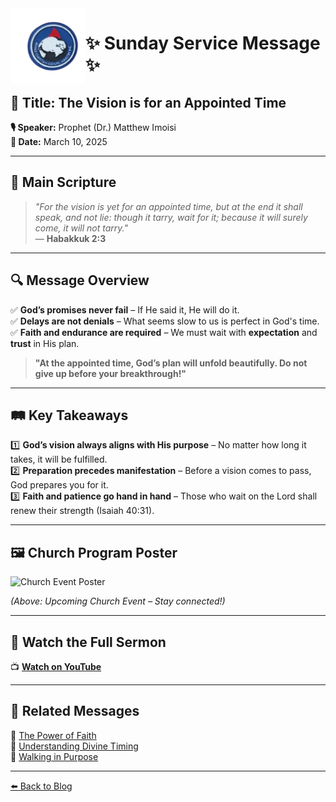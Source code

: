 <img src="../images/church-logo.png" alt="Church Logo" width="120" align="left">

# ✨ Sunday Service Message ✨  

## **📖 Title: The Vision is for an Appointed Time**  

**🎙 Speaker:** Prophet (Dr.) Matthew Imoisi  
**📅 Date:** March 10, 2025  

---

## **📜 Main Scripture**  
> *"For the vision is yet for an appointed time, but at the end it shall speak, and not lie: though it tarry, wait for it; because it will surely come, it will not tarry."*  
> — **Habakkuk 2:3**  

---

## **🔍 Message Overview**  
✅ **God’s promises never fail** – If He said it, He will do it.  
✅ **Delays are not denials** – What seems slow to us is perfect in God's time.  
✅ **Faith and endurance are required** – We must wait with **expectation** and **trust** in His plan.  

> **"At the appointed time, God’s plan will unfold beautifully. Do not give up before your breakthrough!"**  

---

## **🛤️ Key Takeaways**  
1️⃣ **God’s vision always aligns with His purpose** – No matter how long it takes, it will be fulfilled.  
2️⃣ **Preparation precedes manifestation** – Before a vision comes to pass, God prepares you for it.  
3️⃣ **Faith and patience go hand in hand** – Those who wait on the Lord shall renew their strength (Isaiah 40:31).  

---

## **🖼️ Church Program Poster**  
![Church Event Poster](../images/church-poster.jpg)  

*(Above: Upcoming Church Event – Stay connected!)*  

---

## **🎥 Watch the Full Sermon**  
📺 **[Watch on YouTube](https://www.youtube.com/watch?v=9UVm5mu8rfY)**  

---

## **📌 Related Messages**  
🔹 [The Power of Faith](blog/post2.md)  
🔹 [Understanding Divine Timing](blog/post3.md)  
🔹 [Walking in Purpose](blog/post4.md)  

---

[⬅️ Back to Blog](../index.html)
